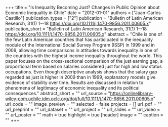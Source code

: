 +++
title = "Is Inequality Becoming Just? Changes in Public Opinion about Economic Inequality in Chile"
date = "2012-01-01"
authors = ["Juan-Carlos Castillo"]
publication_types = ["2"]
publication = "Bulletin of Latin American Research, 31(1) 1--18  https://doi.org/10.1111/j.1470-9856.2011.00605.x"
publication_short = "Bulletin of Latin American Research, 31(1) 1--18  https://doi.org/10.1111/j.1470-9856.2011.00605.x"
abstract = "Chile is one of the few Latin American countries that has participated in the inequality module of the International Social Survey Program (ISSP) in 1999 and in 2009, allowing time comparisons in attitudes towards inequality in one of the countries with the highest income inequality throughout the world. This paper focuses on the cross-sectional comparison of the just earning gap, a proportional term based on salaries considered just for high and low status occupations. Even though descriptive analysis shows that the salary gap regarded as just is higher in 2009 than in 1999, explanatory models give evidence of stability over time. Results are discussed in relation to phenomena of legitimacy of economic inequality and its political consequences."
abstract_short = ""
url_source = "https://onlinelibrary-wiley-com.uchile.idm.oclc.org/doi/full/10.1111/j.1470-9856.2011.00605.x"
url_code = ""
image_preview = ""
selected = false
projects = []
url_pdf = ""
url_preprint = ""
url_dataset = ""
url_project = ""
url_slides = ""
url_video = ""
url_poster = ""
math = true
highlight = true
[header]
image = ""
caption = ""
+++
